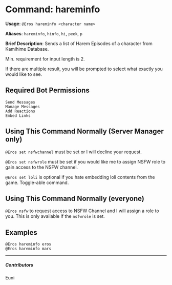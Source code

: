 # Command: hareminfo


**Usage**: `@Eros hareminfo <character name>`

**Aliases**: `hareminfo`, `hinfo`, `hi`, `peek`, `p`

**Brief Description**: Sends a list of Harem Episodes of a character from Kamihime Database.



Min. requirement for input length is 2.

If there are multiple result, you will be prompted to select what exactly you would like to see.

## Required Bot Permissions

```
Send Messages
Manage Messages
Add Reactions
Embed Links
```

## Using This Command Normally (Server Manager only)


`@Eros set nsfwchannel` must be set or I will decline your request.

`@Eros set nsfwrole` must be set if you would like me to assign NSFW role to gain access to the NSFW channel.

`@Eros set loli` is optional if you hate embedding loli contents from the game. Toggle-able command.

## Using This Command Normally (everyone)


`@Eros nsfw` to request access to NSFW Channel and I will assign a role to you. This is only available if the `nsfwrole` is set.

## Examples

```
@Eros hareminfo eros
@Eros hareminfo mars
```


---

##### Contributors


Euni
